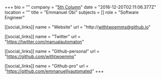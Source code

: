 +++
bio = ""
company = "[5th Column](http://5thcolumn.net/)"
date = "2016-12-20T02:11:06.377Z"
location = ""
title = "Emmanuel Obi"
subjects = []
role = "Software Engineer"

[[social_links]]
  name = "Website"
  url = "http://withtwoemms@github.io"

[[social_links]]
  name = "Twitter"
  url = "https://twitter.com/manualautomaton"

[[social_links]]
  name = "Github-personal"
  url = "https://github.com/withtwoemms"

[[social_links]]
  name = "Github-pro"
  url = "https://github.com/emmanuellyautomated"
+++
